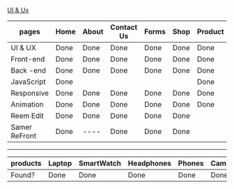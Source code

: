 [ UI & Ux ](https://www.figma.com/design/a67UQHjQ9paWjeCbw3KxGI/my-e-commerce?node-id=0-1&node-type=canvas&t=OGxMJVdHbt12qqxk-0)

|    pages      |  Home       |  About       |   Contact Us   |  Forms       |  Shop       | Product     |       Cart       |    Chect Out     |  UserDash        | AdminDash  |
| ------------- | ----------- | ------------ | ---------------| ------------ | ----------- | ----------- | ---------------- | ---------------  | ---------------- | ---------- |
| UI & UX       |    Done     |    Done      |    Done        |     Done     |   Done      |    Done     |       Done       |      Done        |     Done         |    ----    |
| Front-end     |    Done     |    Done      |    Done        |     Done     |   Done      |    Done     |       Done       |      Done        |     Done         |    Done    |
| Back -end     |    Done     |    Done      |    Done        |     Done     |   Done      |    Done     |       Done       |      Done        |     Done         |            |
| JavaScript    |    Done     |              |                |              |             |    Done     |                  |                  |                  |    Done    |
| Responsive    |    Done     |    Done      |    Done        |     Done     |   Done      |    Done     |       Done       |      Done        |      Done        |    Done    |
| Animation     |    Done     |    Done      |    Done        |     Done     |   Done      |    Done     |       Done       |      Done        |      Done        |    ----    |
| Reem Edit     |    Done     |    Done      |    Done        |     Done     |   Done      |             |       Done       |      Done        |      Done        |    ----    |
| Samer ReFront |    Done     |    ----      |    Done        |     Done     |   Done      |             |       ----       |      Done        |     -----        |    ----    |

-----------------------------------------------------------------------------------------------------------------------------------------------------

|     products       |  Laptop  |  SmartWatch  |  Headphones  |  Phones  |  Camera  | AirPods  |  PCs  |  KeyBoard  |  JoyStick  |  PSs  |  Speakers  |
| ------------------ | -------- | ------------ | ------------ | -------- | -------- | -------- | ----- | ---------  |----------  |------ |----------  |
|     Found?         |    Done  |     Done     |    Done      |   Done   |   Done   |  Done    |  Done |    Done    |  Done      | Done  |  Done      |


